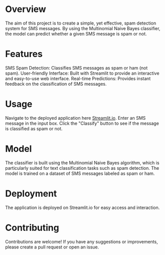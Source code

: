 # Overview
The aim of this project is to create a simple, yet effective, spam detection system for SMS messages. By using the Multinomial Naive Bayes classifier, the model can predict whether a given SMS message is spam or not.

# Features
SMS Spam Detection: Classifies SMS messages as spam or ham (not spam).
User-friendly Interface: Built with Streamlit to provide an interactive and easy-to-use web interface.
Real-time Predictions: Provides instant feedback on the classification of SMS messages.

# Usage
Navigate to the deployed application here [Streamlit.io](https://sms-detect-iygdnqgbqwdmpthka9px7g.streamlit.app/).
Enter an SMS message in the input box.
Click the "Classify" button to see if the message is classified as spam or not.


# Model
The classifier is built using the Multinomial Naive Bayes algorithm, which is particularly suited for text classification tasks such as spam detection. The model is trained on a dataset of SMS messages labeled as spam or ham.

# Deployment
The application is deployed on Streamlit.io for easy access and interaction.

# Contributing
Contributions are welcome! If you have any suggestions or improvements, please create a pull request or open an issue.
